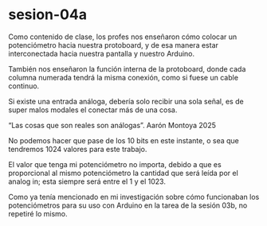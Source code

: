 # sesion-04a
Como contenido de clase, los profes nos enseñaron cómo colocar un potenciómetro hacia nuestra protoboard, y de esa manera estar interconectada hacia nuestra pantalla y nuestro Arduino.

También nos enseñaron la función interna de la protoboard, donde cada columna numerada tendrá la misma conexión, como si fuese un cable continuo.

Si existe una entrada análoga, debería solo recibir una sola señal, es de super malos modales el conectar más de una cosa.

“Las cosas que son reales son análogas”. Aarón Montoya 2025

No podemos hacer que pase de los 10 bits en este instante, o sea que tendremos 1024 valores para este trabajo.

El valor que tenga mi potenciómetro no importa, debido a que es proporcional al mismo potenciómetro la cantidad que será leída por el analog in; esta siempre será entre el 1 y el 1023.

Como ya tenía mencionado en mi investigación sobre cómo funcionaban los potenciómetros para su uso con Arduino en la tarea de la sesión 03b, no repetiré lo mismo.

